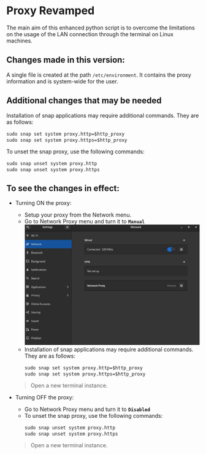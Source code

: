 # Proxy Revamped

The main aim of this enhanced python script is to overcome the limitations on the usage of the LAN connection through the terminal on Linux machines.

## Changes made in this version:

A single file is created at the path `/etc/environment`.
It contains the proxy information and is system-wide for the user.

## Additional changes that may be needed

Installation of snap applications may require additional commands. They are as follows:
```
sudo snap set system proxy.http=$http_proxy
sudo snap set system proxy.https=$http_proxy
```

To unset the snap proxy, use the following commands:
```
sudo snap unset system proxy.http
sudo snap unset system proxy.https
```

## To see the changes in effect:

- Turning ON the proxy:
    - Setup your proxy from the Network menu.
    - Go to Network Proxy menu and turn it to **`Manual`**
    ![alt text](./network.png)
    - Installation of snap applications may require additional commands. They are as follows:
        ```
        sudo snap set system proxy.http=$http_proxy
        sudo snap set system proxy.https=$http_proxy
        ```
    > Open a new terminal instance.

- Turning OFF the proxy:
    - Go to Network Proxy menu and turn it to **`Disabled`**
    - To unset the snap proxy, use the following commands:
        ```
        sudo snap unset system proxy.http
        sudo snap unset system proxy.https
        ```
    > Open a new terminal instance.

